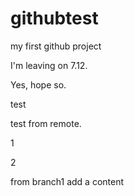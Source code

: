 # githubtest
my first github project

I'm leaving on 7.12.

Yes, hope so.

test

test from remote.


1

2

from branch1 add a content
